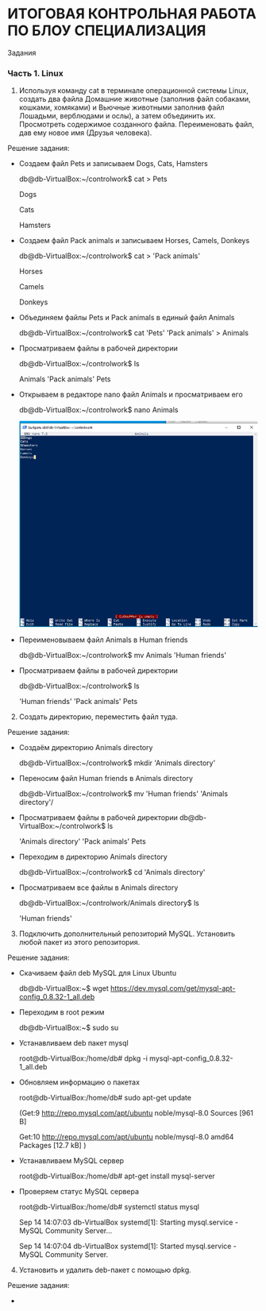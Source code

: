# ИТОГОВАЯ КОНТРОЛЬНАЯ РАБОТА ПО БЛОУ СПЕЦИАЛИЗАЦИЯ

Задания

### Часть 1. Linux

1. Используя команду cat в терминале операционной системы Linux, создать
два файла Домашние животные (заполнив файл собаками, кошками,
хомяками) и Вьючные животными заполнив файл Лошадьми, верблюдами и
ослы), а затем объединить их. Просмотреть содержимое созданного файла.
Переименовать файл, дав ему новое имя (Друзья человека).

Решение задания:

* Создаем файл Pets и записываем Dogs, Cats, Hamsters

  db@db-VirtualBox:~/controlwork$ cat > Pets

  Dogs

  Cats

  Hamsters

* Создаем файл Pack animals и записываем Horses, Camels, Donkeys

  db@db-VirtualBox:~/controlwork$ cat > 'Pack animals'

  Horses

  Camels

  Donkeys

* Объединяем файлы Pets и Pack animals в единый файл Animals

  db@db-VirtualBox:~/controlwork$ cat 'Pets' 'Pack animals' > Animals

* Просматриваем файлы в рабочей директории

  db@db-VirtualBox:~/controlwork$ ls
 
  Animals  'Pack animals'   Pets

* Открываем в редакторе nano файл Animals и просматриваем его

  db@db-VirtualBox:~/controlwork$ nano Animals

  ![Файл Animals в редакторе nano](/Linux%20commands/nano%20animals.PNG)

* Переименовываем файл Animals в Human friends

  db@db-VirtualBox:~/controlwork$ mv Animals 'Human friends'

* Просматриваем файлы в рабочей директории

  db@db-VirtualBox:~/controlwork$ ls

  'Human friends'  'Pack animals'   Pets

2. Создать директорию, переместить файл туда.

Решение задания:

* Создаём директорию Animals directory

  db@db-VirtualBox:~/controlwork$ mkdir 'Animals directory'

* Переносим файл Human friends в Animals directory

  db@db-VirtualBox:~/controlwork$ mv 'Human friends' 'Animals directory'/

* Просматриваем файлы в рабочей директории
db@db-VirtualBox:~/controlwork$ ls

  'Animals directory'  'Pack animals'   Pets

* Переходим в директорию Animals directory

  db@db-VirtualBox:~/controlwork$ cd 'Animals directory'

* Просматриваем все файлы в Animals directory

  db@db-VirtualBox:~/controlwork/Animals directory$ ls

  'Human friends'

3. Подключить дополнительный репозиторий MySQL. Установить любой пакет
из этого репозитория.

Решение задания:

* Скачиваем файл deb MySQL для Linux Ubuntu

  db@db-VirtualBox:~$ wget https://dev.mysql.com/get/mysql-apt-config_0.8.32-1_all.deb

* Переходим в root режим

  db@db-VirtualBox:~$ sudo su

* Устанавливаем deb пакет mysql

  root@db-VirtualBox:/home/db# dpkg -i mysql-apt-config_0.8.32-1_all.deb

* Обновляем информацию о пакетах

  root@db-VirtualBox:/home/db# sudo apt-get update

  (Get:9 http://repo.mysql.com/apt/ubuntu noble/mysql-8.0 Sources [961 B]
  
  Get:10 http://repo.mysql.com/apt/ubuntu noble/mysql-8.0 amd64 Packages [12.7 kB]
  )

* Устанавливаем MySQL сервер
  
  root@db-VirtualBox:/home/db# apt-get install mysql-server

* Проверяем статус MySQL сервера

  root@db-VirtualBox:/home/db# systemctl status mysql  
  
  Sep 14 14:07:03 db-VirtualBox systemd[1]: Starting mysql.service - MySQL Community Server...
  
  Sep 14 14:07:04 db-VirtualBox systemd[1]: Started mysql.service - MySQL Community Server.

4. Установить и удалить deb-пакет с помощью dpkg.

Решение задания:

* 

